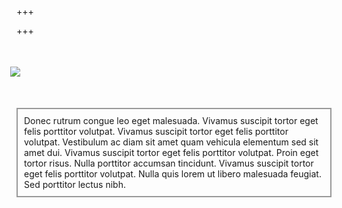 +++

+++
# 

<div style="margin:-10px;">
<img src="../images/wood/cedar.jpg" style="margin-top:20px;">

<p style="border:2px solid #999; padding:10px; margin:10px; margin-top:50px">
Donec rutrum congue leo eget malesuada. Vivamus suscipit tortor eget felis porttitor volutpat. Vivamus suscipit tortor eget felis porttitor volutpat. Vestibulum ac diam sit amet quam vehicula elementum sed sit amet dui. Vivamus suscipit tortor eget felis porttitor volutpat. Proin eget tortor risus. Nulla porttitor accumsan tincidunt. Vivamus suscipit tortor eget felis porttitor volutpat. Nulla quis lorem ut libero malesuada feugiat. Sed porttitor lectus nibh.
</p>
</div>